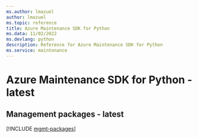 ```yaml
---
ms.author: lmazuel
author: lmazuel
ms.topic: reference
title: Azure Maintenance SDK for Python
ms.data: 11/02/2022
ms.devlang: python
description: Reference for Azure Maintenance SDK for Python
ms.service: maintenance
---
```

# Azure Maintenance SDK for Python - latest

## Management packages - latest
[!INCLUDE [mgmt-packages](maintenance-mgmt-index.md)]